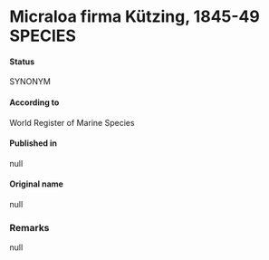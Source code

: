 Micraloa firma Kützing, 1845-49 SPECIES
=======

#### Status
SYNONYM

#### According to
World Register of Marine Species

#### Published in
null

#### Original name
null

### Remarks
null